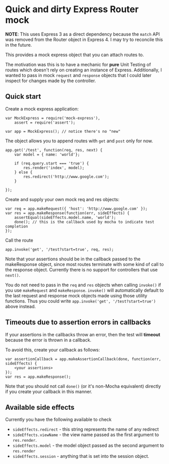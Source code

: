 # Quick and dirty Express Router mock

**NOTE**: This uses Express 3 as a direct dependency because the `match` API was removed from the Router object in Express 4. I may try to reconcile this in the future.

This provides a mock express object that you can attach routes to. 

The motivation was this is to have a mechanic for **pure** Unit Testing of routes which doesn't rely on creating an instance of Express. Additionally, I wanted to pass in mock `request` and `response` objects that I could later inspect for changes made by the controller.

## Quick start

Create a mock express application:

	var MockExpress = require('mock-express'),
		assert = require('assert');

	var app = MockExpress(); // notice there's no "new"

The object allows you to append routes with `get` and `post` only for now.

	app.get('/test', function(req, res, next) {
		var model = { name: 'world'};

		if (req.query.start === 'true') {
			res.render('index', model);
		} else {
			res.redirect('http://www.google.com');
		}
		
	});

Create and supply your own mock req and res objects:

	var req = app.makeRequest({ 'host': 'http://www.google.com' });
	var res = app.makeResponse(function(err, sideEffects) {
		assertEqual(sideEffects.model.name, 'world');
		done(); // this is the callback used by mocha to indicate test completion
	});

Call the route

	app.invoke('get', '/test?start=true', req, res);

Note that your assertions should be in the callback passed to the makeResponse object, since most routes terminate with some kind of call to the response object. Currently there is no support for controllers that use `next()`.

You do not need to pass in the `req` and `res` objects when calling `invoke()` if you use `makeRequest` and `makeResponse`. `invoke()` will automatically default to the last request and response mock objects made using those utility functions. Thus you could write `app.invoke('get', '/test?start=true')` above instead.

## Timeouts due to assertion errors in callbacks

If your assertions in the callbacks throw an error, then the test will **timeout** because the error is thrown in a callback.

To avoid this, create your callback as follows:

	var assertionCallback = app.makeAssertionCallback(done, function(err, sideEffects) {
		<your assertions>
	});
	var res = app.makeResponse();

Note that you should not call `done()` (or it's non-Mocha equivalent) directly if you create your callback in this manner.

## Available side effects

Currently you have the following available to check

* `sideEffects.redirect` - this string represents the name of any redirect
* `sideEffects.viewName` - the view name passed as the first argument to `res.render`.
* `sideEffects.model` - the model object passed as the second argument to `res.render`
* `sideEffects.session` - anything that is set into the session object.